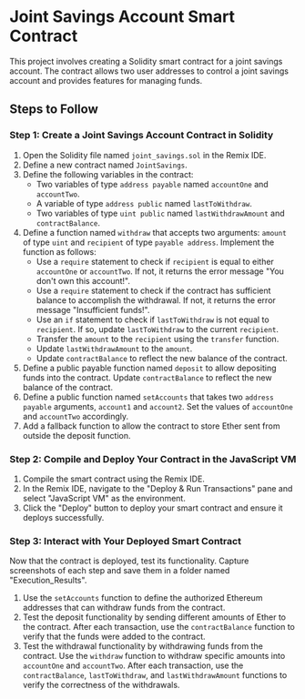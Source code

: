 # Joint Savings Account Smart Contract

This project involves creating a Solidity smart contract for a joint savings account. The contract allows two user addresses to control a joint savings account and provides features for managing funds.

## Steps to Follow

### Step 1: Create a Joint Savings Account Contract in Solidity

1. Open the Solidity file named `joint_savings.sol` in the Remix IDE.
2. Define a new contract named `JointSavings`.
3. Define the following variables in the contract:
   - Two variables of type `address payable` named `accountOne` and `accountTwo`.
   - A variable of type `address public` named `lastToWithdraw`.
   - Two variables of type `uint public` named `lastWithdrawAmount` and `contractBalance`.
4. Define a function named `withdraw` that accepts two arguments: `amount` of type `uint` and `recipient` of type `payable address`. Implement the function as follows:
   - Use a `require` statement to check if `recipient` is equal to either `accountOne` or `accountTwo`. If not, it returns the error message "You don't own this account!".
   - Use a `require` statement to check if the contract has sufficient balance to accomplish the withdrawal. If not, it returns the error message "Insufficient funds!".
   - Use an `if` statement to check if `lastToWithdraw` is not equal to `recipient`. If so, update `lastToWithdraw` to the current `recipient`.
   - Transfer the `amount` to the `recipient` using the `transfer` function.
   - Update `lastWithdrawAmount` to the `amount`.
   - Update `contractBalance` to reflect the new balance of the contract.
5. Define a public payable function named `deposit` to allow depositing funds into the contract. Update `contractBalance` to reflect the new balance of the contract.
6. Define a public function named `setAccounts` that takes two `address payable` arguments, `account1` and `account2`. Set the values of `accountOne` and `accountTwo` accordingly.
7. Add a fallback function to allow the contract to store Ether sent from outside the deposit function.

### Step 2: Compile and Deploy Your Contract in the JavaScript VM

1. Compile the smart contract using the Remix IDE.
2. In the Remix IDE, navigate to the "Deploy & Run Transactions" pane and select "JavaScript VM" as the environment.
3. Click the "Deploy" button to deploy your smart contract and ensure it deploys successfully.

### Step 3: Interact with Your Deployed Smart Contract

Now that the contract is deployed, test its functionality. Capture screenshots of each step and save them in a folder named "Execution_Results".

1. Use the `setAccounts` function to define the authorized Ethereum addresses that can withdraw funds from the contract.
2. Test the deposit functionality by sending different amounts of Ether to the contract. After each transaction, use the `contractBalance` function to verify that the funds were added to the contract.
3. Test the withdrawal functionality by withdrawing funds from the contract. Use the `withdraw` function to withdraw specific amounts into `accountOne` and `accountTwo`. After each transaction, use the `contractBalance`, `lastToWithdraw`, and `lastWithdrawAmount` functions to verify the correctness of the withdrawals.



